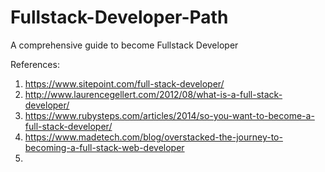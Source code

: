 # Fullstack-Developer-Path
A comprehensive guide to become Fullstack Developer

References:
1. https://www.sitepoint.com/full-stack-developer/
2. http://www.laurencegellert.com/2012/08/what-is-a-full-stack-developer/
3. https://www.rubysteps.com/articles/2014/so-you-want-to-become-a-full-stack-developer/
4. https://www.madetech.com/blog/overstacked-the-journey-to-becoming-a-full-stack-web-developer
5.  
